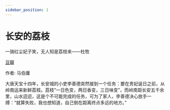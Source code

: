 ```yaml
---
sidebar_position: 1
---
```

# 长安的荔枝

一骑红尘妃子笑，无人知是荔枝来——杜牧

[豆瓣](https://book.douban.com/subject/36104107/)

作者: 马伯庸 

大唐天宝十四年，长安城的小吏李善德突然接到一个任务：要在贵妃诞日之前，从岭南运来新鲜荔枝。荔枝“一日色变，两日香变，三日味变”，而岭南距长安五千余里，山水迢迢，这是个不可能完成的任务，可为了家人，李善德决心放手一搏：“就算失败，我也想知道，自己倒在距离终点多远的地方。”